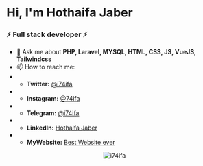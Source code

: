 <h1 >Hi, I'm Hothaifa Jaber</h1>
<h3 >⚡  Full stack developer ⚡</h3>

- 💬 Ask me about **PHP, Laravel, MYSQL, HTML, CSS, JS, VueJS, Tailwindcss**
- 📫 How to reach me:
- - **Twitter:** <a href="https://twitter.com/i74ifa">@i74ifa</a>
- - **Instagram:** <a href="https://instagram.com/74ifa">@74ifa</a>
- - **Telegram:** <a href="https://t.me/i74ifa">@i74ifa</a>
- - **LinkedIn:** <a href="https://www.linkedin.com/in/hothaifa-jaber-868b361b7/">Hothaifa Jaber</a>
- - **MyWebsite:** <a href="https://i74ifa.com">Best Website ever</a>
<p align="center"><img src="https://github-readme-stats.vercel.app/api?username=i74ifa&show_icons=true&theme=vue-dark" alt="i74ifa" /></p>


